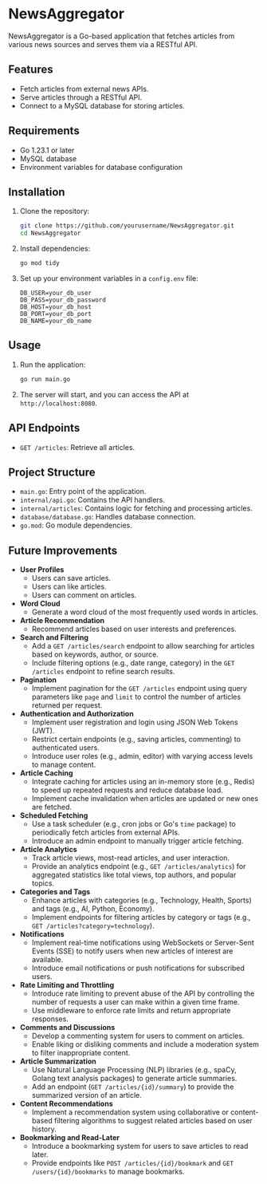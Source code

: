 # NewsAggregator

NewsAggregator is a Go-based application that fetches articles from various news sources and serves them via a RESTful API.

## Features

- Fetch articles from external news APIs.
- Serve articles through a RESTful API.
- Connect to a MySQL database for storing articles.

## Requirements

- Go 1.23.1 or later
- MySQL database
- Environment variables for database configuration

## Installation

1. Clone the repository:
    ```sh
    git clone https://github.com/yourusername/NewsAggregator.git
    cd NewsAggregator
    ```

2. Install dependencies:
    ```sh
    go mod tidy
    ```

3. Set up your environment variables in a `config.env` file:
    ```env
    DB_USER=your_db_user
    DB_PASS=your_db_password
    DB_HOST=your_db_host
    DB_PORT=your_db_port
    DB_NAME=your_db_name
    ```

## Usage

1. Run the application:
    ```sh
    go run main.go
    ```

2. The server will start, and you can access the API at `http://localhost:8080`.

## API Endpoints

- `GET /articles`: Retrieve all articles.

## Project Structure

- `main.go`: Entry point of the application.
- `internal/api.go`: Contains the API handlers.
- `internal/articles`: Contains logic for fetching and processing articles.
- `database/database.go`: Handles database connection.
- `go.mod`: Go module dependencies.

## Future Improvements

- **User Profiles**
   - Users can save articles.
   - Users can like articles.
   - Users can comment on articles.
- **Word Cloud**
   - Generate a word cloud of the most frequently used words in articles.
- **Article Recommendation**
   - Recommend articles based on user interests and preferences.
- **Search and Filtering**
   - Add a `GET /articles/search` endpoint to allow searching for articles based on keywords, author, or source.
   - Include filtering options (e.g., date range, category) in the `GET /articles` endpoint to refine search results.
- **Pagination**
   - Implement pagination for the `GET /articles` endpoint using query parameters like `page` and `limit` to control the number of articles returned per request.
- **Authentication and Authorization**
   - Implement user registration and login using JSON Web Tokens (JWT).
   - Restrict certain endpoints (e.g., saving articles, commenting) to authenticated users.
   - Introduce user roles (e.g., admin, editor) with varying access levels to manage content.
- **Article Caching**
   - Integrate caching for articles using an in-memory store (e.g., Redis) to speed up repeated requests and reduce database load.
   - Implement cache invalidation when articles are updated or new ones are fetched.
- **Scheduled Fetching**
   - Use a task scheduler (e.g., cron jobs or Go's `time` package) to periodically fetch articles from external APIs.
   - Introduce an admin endpoint to manually trigger article fetching.
- **Article Analytics**
   - Track article views, most-read articles, and user interaction.
   - Provide an analytics endpoint (e.g., `GET /articles/analytics`) for aggregated statistics like total views, top authors, and popular topics.
- **Categories and Tags**
   - Enhance articles with categories (e.g., Technology, Health, Sports) and tags (e.g., AI, Python, Economy).
   - Implement endpoints for filtering articles by category or tags (e.g., `GET /articles?category=technology`).
- **Notifications**
   - Implement real-time notifications using WebSockets or Server-Sent Events (SSE) to notify users when new articles of interest are available.
   - Introduce email notifications or push notifications for subscribed users.
- **Rate Limiting and Throttling**
   - Introduce rate limiting to prevent abuse of the API by controlling the number of requests a user can make within a given time frame.
   - Use middleware to enforce rate limits and return appropriate responses.
- **Comments and Discussions**
   - Develop a commenting system for users to comment on articles.
   - Enable liking or disliking comments and include a moderation system to filter inappropriate content.
- **Article Summarization**
   - Use Natural Language Processing (NLP) libraries (e.g., spaCy, Golang text analysis packages) to generate article summaries.
   - Add an endpoint (`GET /articles/{id}/summary`) to provide the summarized version of an article.
- **Content Recommendations**
   - Implement a recommendation system using collaborative or content-based filtering algorithms to suggest related articles based on user history.
- **Bookmarking and Read-Later**
   - Introduce a bookmarking system for users to save articles to read later.
   - Provide endpoints like `POST /articles/{id}/bookmark` and `GET /users/{id}/bookmarks` to manage bookmarks.